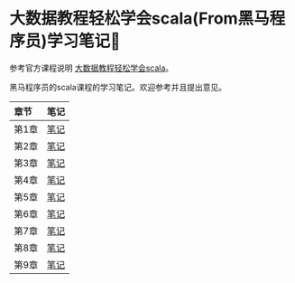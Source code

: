 # 大数据教程轻松学会scala(From黑马程序员)学习笔记:notebook:

参考官方课程说明
[大数据教程轻松学会scala](http://yun.itheima.com/course/681.html?2010zzp)。

黑马程序员的scala课程的学习笔记。欢迎参考并且提出意见。

| 章节 | 笔记 |
| :--- | :--- |
| 第1章 | [笔记](notes/Scala第一章节.md) |
| 第2章 | [笔记](notes/Scala第二章节.md) |
| 第3章 | [笔记](notes/Scala第三章节.md) |
| 第4章 | [笔记](notes/Scala第四章节.md) |
| 第5章 | [笔记](notes/Scala第五章节.md) |
| 第6章 | [笔记](notes/Scala第六章节.md) |
| 第7章 | [笔记](notes/Scala第七章节.md) |
| 第8章 | [笔记](notes/Scala第八章节.md) |
| 第9章 | [笔记](notes/Scala第九章节.md) |
